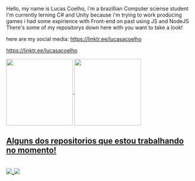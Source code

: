 Hello, my name is Lucas Coelho, i'm a brazillian Computer sciense student
I'm currently lerning C# and Unity because i'm trying to work producing games
i had some expirience with Front-end on past using JS and NodeJS
There's some of my repositorys down here with you want to take a look!

here are my social media: https://linktr.ee/lucasacoelho

<!---
lucasacoelho/lucasacoelho is a ✨ special ✨ repository because its `README.md` (this file) appears on your GitHub profile.
You can click the Preview link to take a look at your changes.
--->
https://linktr.ee/lucasacoelho
<div>
<a href="https://github.com/lucasacoelho">
<img align="center" loading="lazy" height="180em" src="https://github-readme-stats.vercel.app/api/top-langs/?username=lucasacoelho&layout=compact&langs_count=7&theme=maroongold"/>
  
<img align="center" loading="lazy" height="180em" src="https://github-readme-stats.vercel.app/api/?username=lucasacoelho&show_icons=true&theme=maroongold&include_all_commits=false&count_private=true"/>
<br>
<h2>Alguns dos repositorios que estou trabalhando no momento!<h2>
</a>
<a href="https://github.com/lucasacoelho/Desafios-Beecrowd-CSharp">
  <img align="center" src="https://github-readme-stats.vercel.app/api/pin/?username=lucasacoelho&repo=Desafios-Beecrowd-CSharp&theme=maroongold" />

<a href="https://github.com/lucasacoelho/Carrot_collector.git">
  <img align="center" src="https://github-readme-stats.vercel.app/api/pin/?username=lucasacoelho&repo=Carrot_collector&theme=maroongold" />
</a>
</div>

